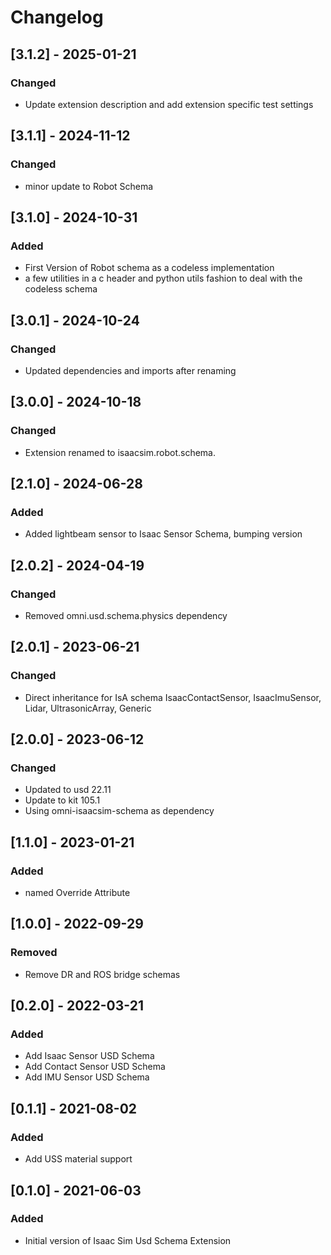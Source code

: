 # Changelog

## [3.1.2] - 2025-01-21
### Changed
- Update extension description and add extension specific test settings

## [3.1.1] - 2024-11-12
### Changed
- minor update to Robot Schema

## [3.1.0] - 2024-10-31
### Added
- First Version of Robot schema as a codeless implementation
- a few utilities in a c header and python utils fashion to deal with the codeless schema

## [3.0.1] - 2024-10-24
### Changed
- Updated dependencies and imports after renaming


## [3.0.0] - 2024-10-18
### Changed
- Extension renamed to isaacsim.robot.schema.

## [2.1.0] - 2024-06-28
### Added
- Added lightbeam sensor to Isaac Sensor Schema, bumping version

## [2.0.2] - 2024-04-19
### Changed
- Removed omni.usd.schema.physics dependency

## [2.0.1] - 2023-06-21

### Changed
- Direct inheritance for IsA schema IsaacContactSensor, IsaacImuSensor, Lidar, UltrasonicArray, Generic

## [2.0.0] - 2023-06-12

### Changed
- Updated to usd 22.11
- Update to kit 105.1
- Using omni-isaacsim-schema as dependency

## [1.1.0] - 2023-01-21

### Added
- named Override Attribute

## [1.0.0] - 2022-09-29

### Removed
- Remove DR and ROS bridge schemas

## [0.2.0] - 2022-03-21

### Added
- Add Isaac Sensor USD Schema 
- Add Contact Sensor USD Schema
- Add IMU Sensor USD Schema

## [0.1.1] - 2021-08-02

### Added
- Add USS material support

## [0.1.0] - 2021-06-03

### Added
- Initial version of Isaac Sim Usd Schema Extension
